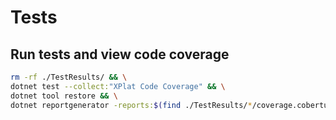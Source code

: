 # Tests

## Run tests and view code coverage

```sh
rm -rf ./TestResults/ && \
dotnet test --collect:"XPlat Code Coverage" && \
dotnet tool restore && \
dotnet reportgenerator -reports:$(find ./TestResults/*/coverage.cobertura.xml) -targetdir:coveragereport
```
